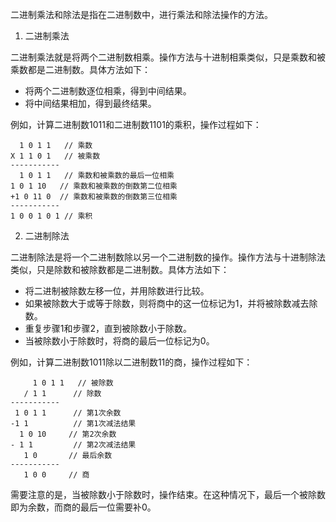 二进制乘法和除法是指在二进制数中，进行乘法和除法操作的方法。

1. 二进制乘法

二进制乘法就是将两个二进制数相乘。操作方法与十进制相乘类似，只是乘数和被乘数都是二进制数。具体方法如下：

- 将两个二进制数逐位相乘，得到中间结果。
- 将中间结果相加，得到最终结果。

例如，计算二进制数1011和二进制数1101的乘积，操作过程如下：

```
  1 0 1 1   // 乘数
X 1 1 0 1   // 被乘数
-----------
  1 0 1 1   // 乘数和被乘数的最后一位相乘
1 0 1 10   // 乘数和被乘数的倒数第二位相乘
+1 0 11 0  // 乘数和被乘数的倒数第三位相乘
-----------
1 0 0 1 0 1 // 乘积
```

2. 二进制除法

二进制除法是将一个二进制数除以另一个二进制数的操作。操作方法与十进制除法类似，只是除数和被除数都是二进制数。具体方法如下：

- 将二进制被除数左移一位，并用除数进行比较。
- 如果被除数大于或等于除数，则将商中的这一位标记为1，并将被除数减去除数。
- 重复步骤1和步骤2，直到被除数小于除数。
- 当被除数小于除数时，将商的最后一位标记为0。

例如，计算二进制数1011除以二进制数11的商，操作过程如下：

```
     1 0 1 1   // 被除数
   / 1 1      // 除数
-----------
 1 0 1 1      // 第1次余数
-1 1          // 第1次减法结果
  1 0 10     // 第2次余数
- 1 1         // 第2次减法结果
   1 0       // 最后余数
-----------
   1 0 0     // 商
```

需要注意的是，当被除数小于除数时，操作结束。在这种情况下，最后一个被除数即为余数，而商的最后一位需要补0。
